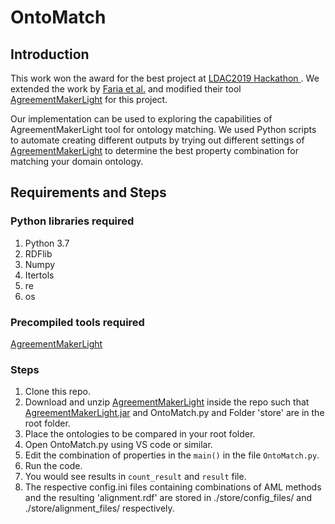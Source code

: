 # OntoMatch

## Introduction

This work won the award for the best project at [LDAC2019 Hackathon ](http://linkedbuildingdata.net/ldac2019/summerschool/). We extended the work by [Faria et al.](https://www.semanticscholar.org/paper/The-AgreementMakerLight-Ontology-Matching-System-Faria-Pesquita/b1b2a1db535e90b9b192c92b55a5e9e0375f2f0f) and modified their tool [AgreementMakerLight](https://github.com/AgreementMakerLight/AML-Project/releases) for this project.

Our implementation can be used to exploring the capabilities of AgreementMakerLight tool for ontology matching. We used Python scripts to automate creating different outputs by trying out different settings of [AgreementMakerLight](https://github.com/AgreementMakerLight/AML-Project/releases) to determine the best property combination for matching your domain ontology.

## Requirements and Steps

### Python libraries required

1. Python 3.7
2. RDFlib
3. Numpy
4. Itertols
5. re
6. os

### Precompiled tools required

 [AgreementMakerLight](https://github.com/AgreementMakerLight/AML-Project/releases)

### Steps

1. Clone this repo.
2. Download and unzip [AgreementMakerLight](https://github.com/AgreementMakerLight/AML-Project/releases) inside the repo such that  [AgreementMakerLight.jar](https://github.com/AgreementMakerLight/AML-Project/releases) and OntoMatch.py and Folder 'store' are in the root folder.
3. Place the ontologies to be compared in your root folder.
4. Open OntoMatch.py using VS code or similar.
5. Edit the combination of properties in the `main()` in the file `OntoMatch.py`. 
6. Run the code.
7. You would see results in `count_result` and `result` file.
8. The respective config.ini files containing combinations of AML methods and the resulting 'alignment.rdf' are stored in ./store/config_files/ and ./store/alignment_files/ respectively.

